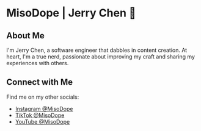 # MisoDope | Jerry Chen 👋

## About Me

I'm Jerry Chen, a software engineer that dabbles in content creation. At heart, I'm a true nerd, passionate about improving my craft and sharing my experiences with others.

## Connect with Me

Find me on my other socials:
- [Instagram @MisoDope](https://instagram.com/miso.dope)
- [TikTok @MisoDope](https://www.tiktok.com/@MisoDope)
- [YouTube @MisoDope](https://youtube.com/MisoDope)

